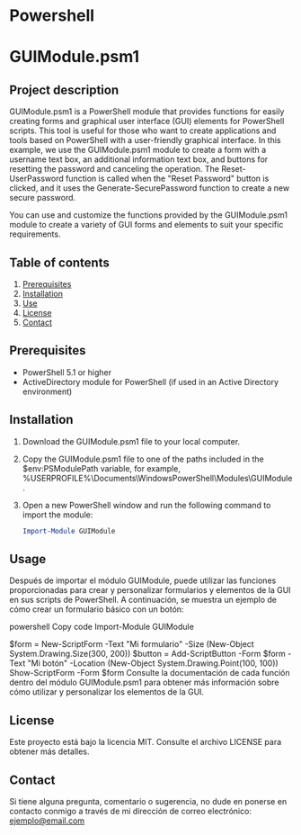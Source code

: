 
# Powershell
# GUIModule.psm1

## Project description

GUIModule.psm1 is a PowerShell module that provides functions for easily creating forms and graphical user interface (GUI) elements for PowerShell scripts. This tool is useful for those who want to create applications and tools based on PowerShell with a user-friendly graphical interface. In this example, we use the GUIModule.psm1 module to create a form with a username text box, an additional information text box, and buttons for resetting the password and canceling the operation. The Reset-UserPassword function is called when the "Reset Password" button is clicked, and it uses the Generate-SecurePassword function to create a new secure password.

You can use and customize the functions provided by the GUIModule.psm1 module to create a variety of GUI forms and elements to suit your specific requirements.

## Table of contents

1. [Prerequisites](#prerequsites)
2. [Installation](#installation)
3. [Use](#use)
4. [License](#license)
5. [Contact](#contact)

## Prerequisites

- PowerShell 5.1 or higher
- ActiveDirectory module for PowerShell (if used in an Active Directory environment)

## Installation

1. Download the GUIModule.psm1 file to your local computer.
2. Copy the GUIModule.psm1 file to one of the paths included in the $env:PSModulePath variable, for example, %USERPROFILE%\Documents\WindowsPowerShell\Modules\GUIModule.
3. Open a new PowerShell window and run the following command to import the module:

   ```powershell
   Import-Module GUIModule

## Usage
Después de importar el módulo GUIModule, puede utilizar las funciones proporcionadas para crear y personalizar formularios y elementos de la GUI en sus scripts de PowerShell. A continuación, se muestra un ejemplo de cómo crear un formulario básico con un botón:

powershell
Copy code
Import-Module GUIModule

$form = New-ScriptForm -Text "Mi formulario" -Size (New-Object System.Drawing.Size(300, 200))
$button = Add-ScriptButton -Form $form -Text "Mi botón" -Location (New-Object System.Drawing.Point(100, 100))
Show-ScriptForm -Form $form
Consulte la documentación de cada función dentro del módulo GUIModule.psm1 para obtener más información sobre cómo utilizar y personalizar los elementos de la GUI.

## License
Este proyecto está bajo la licencia MIT. Consulte el archivo LICENSE para obtener más detalles.

## Contact
Si tiene alguna pregunta, comentario o sugerencia, no dude en ponerse en contacto conmigo a través de mi dirección de correo electrónico: ejemplo@email.com



